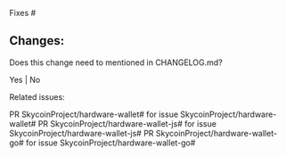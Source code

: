 
Fixes #

Changes:
-

Does this change need to mentioned in CHANGELOG.md?

Yes | No

Related issues:

PR SkycoinProject/hardware-wallet# for issue SkycoinProject/hardware-wallet#
PR SkycoinProject/hardware-wallet-js# for issue SkycoinProject/hardware-wallet-js#
PR SkycoinProject/hardware-wallet-go# for issue SkycoinProject/hardware-wallet-go#

